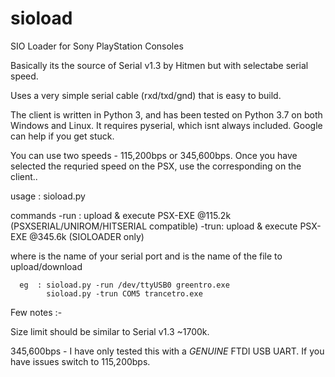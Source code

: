 # sioload
SIO Loader for Sony PlayStation Consoles

Basically its the source of Serial v1.3 by Hitmen but with selectabe serial speed.

Uses a very simple serial cable (rxd/txd/gnd) that is easy to build. 

The client is written in Python 3, and has been tested on Python 3.7 on both Windows and Linux. It requires pyserial, which isnt always included. Google can help if you get stuck.

You can use two speeds - 115,200bps or 345,600bps. Once you have selected the requried speed on the PSX, use the corresponding on the client..

   usage :  sioload.py <command> <port> <file>

commands
     -run : upload & execute PSX-EXE @115.2k (PSXSERIAL/UNIROM/HITSERIAL compatible)
     -trun: upload & execute PSX-EXE @345.6k (SIOLOADER only)

where <port> is the name of your serial port and <file> is the name of the file to upload/download

      eg  : sioload.py -run /dev/ttyUSB0 greentro.exe
            sioload.py -trun COM5 trancetro.exe

Few notes :-

Size limit should be similar to Serial v1.3 ~1700k. 

345,600bps - I have only tested this with a *GENUINE* FTDI USB UART. If you have issues switch to 115,200bps.







